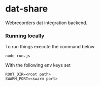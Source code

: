 # dat-share
Webrecorders dat integration backend.

### Running locally
To run things execute the command below
```shell
node run.js
```
With the following env keys set
```
ROOT_DIR=<root path>
SWARM_PORT=<swarm port>
```


